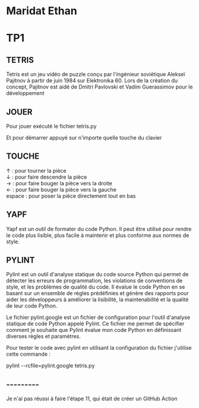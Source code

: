 # Maridat Ethan

# TP1

## TETRIS
Tetris est un jeu vidéo de puzzle conçu par l'ingénieur soviétique Alekseï Pajitnov à partir de juin 1984 sur Elektronika 60. Lors de la création du concept, Pajitnov est aidé de Dmitri Pavlovski et Vadim Guerassimov pour le développement

## JOUER

Pour jouer exécuté le fichier tetris.py

Et pour démarrer appuyé sur n'importe quelle touche du clavier

## TOUCHE

↑ : pour tourner la pièce   
↓ : pour faire descendre la pièce  
→ : pour faire bouger la pièce vers la droite  
← : pour faire bouger la pièce vers la gauche  
espace : pour poser la pièce directement tout en bas  



## YAPF
Yapf est un outil de formater du code Python. 
Il peut être utilisé pour rendre le code plus lisible, plus facile à maintenir et plus conforme aux normes de style.

## PYLINT
Pylint est un outil d'analyse statique du code source Python qui permet de détecter les erreurs de programmation, les violations de conventions de style, et les problèmes de qualité du code. Il évalue le code Python en se basant sur un ensemble de règles prédéfinies et génère des rapports pour aider les développeurs à améliorer la lisibilité, la maintenabilité et la qualité de leur code Python.

Le fichier pylint.google est un fichier de configuration pour l'outil d'analyse statique de code Python appelé Pylint. Ce fichier me permet de spécifier comment je souhaite que Pylint évalue mon code Python en définissant diverses règles et paramètres.

Pour tester le code avec pylint en utilisant la configuration du fichier j'utilise cette commande :

pylint --rcfile=pylint.google tetris.py 

## ---------

Je n'ai pas réussi à faire l'étape 11, qui était de créer un GitHub Action


